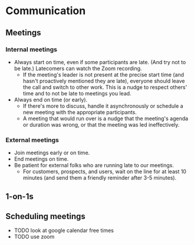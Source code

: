 # Communication

## Meetings

### Internal meetings

- Always start on time, even if some participants are late. (And try not to be late.) Latecomers can watch the Zoom recording.
  - If the meeting's leader is not present at the precise start time (and hasn't proactively mentioned they are late), everyone should leave the call and switch to other work. This is a nudge to respect others' time and to not be late to meetings you lead.
- Always end on time (or early).
  - If there's more to discuss, handle it asynchronously or schedule a new meeting with the appropriate participants.
  - A meeting that would run over is a nudge that the meeting's agenda or duration was wrong, or that the meeting was led ineffectively.

### External meetings

- Join meetings early or on time.
- End meetings on time.
- Be patient for external folks who are running late to our meetings.
  - For customers, prospects, and users, wait on the line for at least 10 minutes (and send them a friendly reminder after 3-5 minutes).

## 1-on-1s

## Scheduling meetings

- TODO look at google calendar free times
- TODO use zoom
